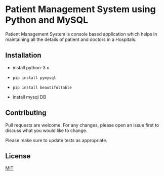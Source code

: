 # Patient Management System using Python and MySQL
Patient Management System is console based application which helps in maintaining all the details of patient and doctors in a Hospitals.

## Installation
- install python-3.x
-     pip install pymysql
-     pip install beautifultable
- install mysql DB


## Contributing
Pull requests are welcome. For any changes, please open an issue first to discuss what you would like to change.

Please make sure to update tests as appropriate.

## License
[MIT](https://choosealicense.com/licenses/mit/)
